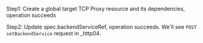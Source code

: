 Step1: Create a global target TCP Proxy resource and its dependencies, operation succeeds

Step2: Update spec.backendServiceRef, operation succeeds. We'll see `POST setBackendService` request in _http04.
